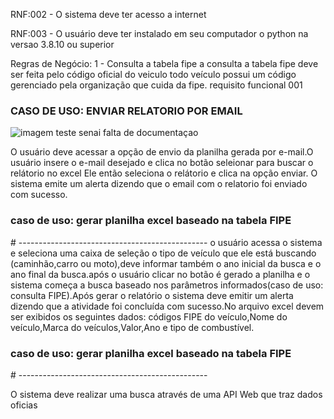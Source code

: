 RNF:002 - O sistema deve ter acesso a internet 

RNF:003 - O usuário deve ter instalado em seu computador o python na versao 3.8.10 ou superior 

Regras de Negócio: 1 - Consulta a tabela fipe a consulta a tabela fipe deve ser feita pelo código oficial do veiculo todo veículo possui um código gerenciado pela organização que cuida da fipe. requisito funcional 001

<h3>CASO DE USO: ENVIAR RELATORIO POR EMAIL </h3>


![imagem teste senai falta de documentaçao](https://user-images.githubusercontent.com/103609825/164120693-db1aa8c3-474c-48e3-abaa-5f3cf4d27da4.jpg)


O usuário deve acessar a opção de envio da planilha gerada por e-mail.O usuário insere o e-mail desejado e clica no botão seleionar para buscar o relátorio no excel 
Ele então seleciona o relátorio e clica na opção enviar. O sistema emite um alerta dizendo que o email com o relatorio foi enviado com sucesso. 

<h3> caso de uso: gerar planilha excel baseado na tabela FIPE </h3>
# -----------------------------------------------
o usuário acessa o sistema e seleciona uma caixa de seleção o tipo de veículo que ele está buscando (caminhão,carro ou moto),deve informar também o ano inicial da busca e o ano final da busca.após o usuário clicar no botão é gerado a planilha e o sistema começa a busca baseado nos parâmetros informados(caso de uso: consulta FIPE).Após gerar o relatório o sistema deve emitir um alerta dizendo que a atividade foi concluída com sucesso.No arquivo excel devem ser exibidos os seguintes dados: códigos FIPE do veículo,Nome do veículo,Marca do veículos,Valor,Ano e tipo de combustível.  


<h3> caso de uso: gerar planilha excel baseado na tabela FIPE </h3>
# -----------------------------------------------

O sistema deve realizar uma busca através de uma API Web que traz dados oficias 

